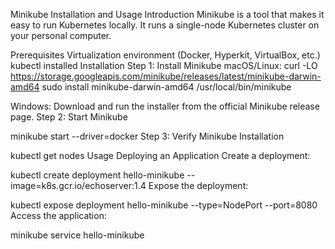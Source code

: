 Minikube Installation and Usage
Introduction
Minikube is a tool that makes it easy to run Kubernetes locally. It runs a single-node Kubernetes cluster on your personal computer.

Prerequisites
Virtualization environment (Docker, Hyperkit, VirtualBox, etc.)
kubectl installed
Installation
Step 1: Install Minikube
macOS/Linux:
curl -LO https://storage.googleapis.com/minikube/releases/latest/minikube-darwin-amd64
sudo install minikube-darwin-amd64 /usr/local/bin/minikube

Windows:
Download and run the installer from the official Minikube release page.
Step 2: Start Minikube

minikube start --driver=docker
Step 3: Verify Minikube Installation

kubectl get nodes
Usage
Deploying an Application
Create a deployment:

kubectl create deployment hello-minikube --image=k8s.gcr.io/echoserver:1.4
Expose the deployment:

kubectl expose deployment hello-minikube --type=NodePort --port=8080
Access the application:

minikube service hello-minikube